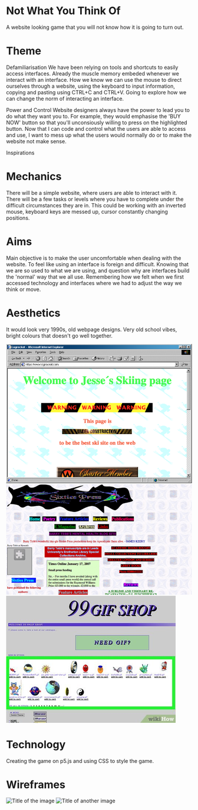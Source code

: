 # Not What You Think Of

A website looking game that you will not know how it is going to turn out.

# Theme  

Defamiliarisation
We have been relying on tools and shortcuts to easily access interfaces. 
Already the muscle memory embeded whenever we interact with an interface.
How we know we can use the mouse to direct ourselves through a website, using the keyboard to input information, copying and pasting using CTRL+C and CTRL+V.
Going to explore how we can change the norm of interacting an interface.

Power and Control
Website designers always have the power to lead you to do what they want you to.
For example, they would emphasise the 'BUY NOW' button so that you'll unconsiously willing to press on the highlighted button.
Now that I can code and control what the users are able to access and use, I want to mess up what the users would normally do or to make the website not make sense.

Inspirations



# Mechanics  

There will be a simple website, where users are able to interact with it.
There will be a few tasks or levels where you have to complete under the difficult circumstances they are in.
This could be working with an inverted mouse, keyboard keys are messed up, cursor constantly changing positions.

# Aims  

Main objective is to make the user uncomfortable when dealing with the website.
To feel like using an interface is foreign and difficult.
Knowing that we are so used to what we are using, and question why are interfaces build the 'normal' way that we all use.
Remembering how we felt when we first accessed technology and interfaces where we had to adjust the way we think or move.

# Aesthetics

It would look very 1990s, old webpage designs.
Very old school vibes, bright colours that doesn't go well together.

![Example 1](Images/webpage1.png)
![Example 2](Images/webpage2.png)
![Example 3](Images/webpage3.jpeg)

# Technology  

Creating the game on p5.js and using CSS to style the game.

# Wireframes 

![Title of the image](image.jpg)
![Title of another image](image.jpg)


